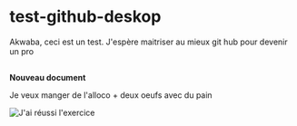 # test-github-deskop

Akwaba, ceci est un test. J'espère maitriser au mieux git hub pour devenir un pro
 
##
**Nouveau document**

Je veux manger de l'alloco + deux oeufs avec du pain 

![J'ai réussi l'exercice](https://i.giphy.com/media/v1.Y2lkPTc5MGI3NjExcGh2M2pkempnOTFpZWd1azJvOXphNWw4cm1pbXc1dDNqbnRxNzR5cyZlcD12MV9pbnRlcm5hbF9naWZfYnlfaWQmY3Q9Zw/hZj44bR9FVI3K/giphy.gif)
